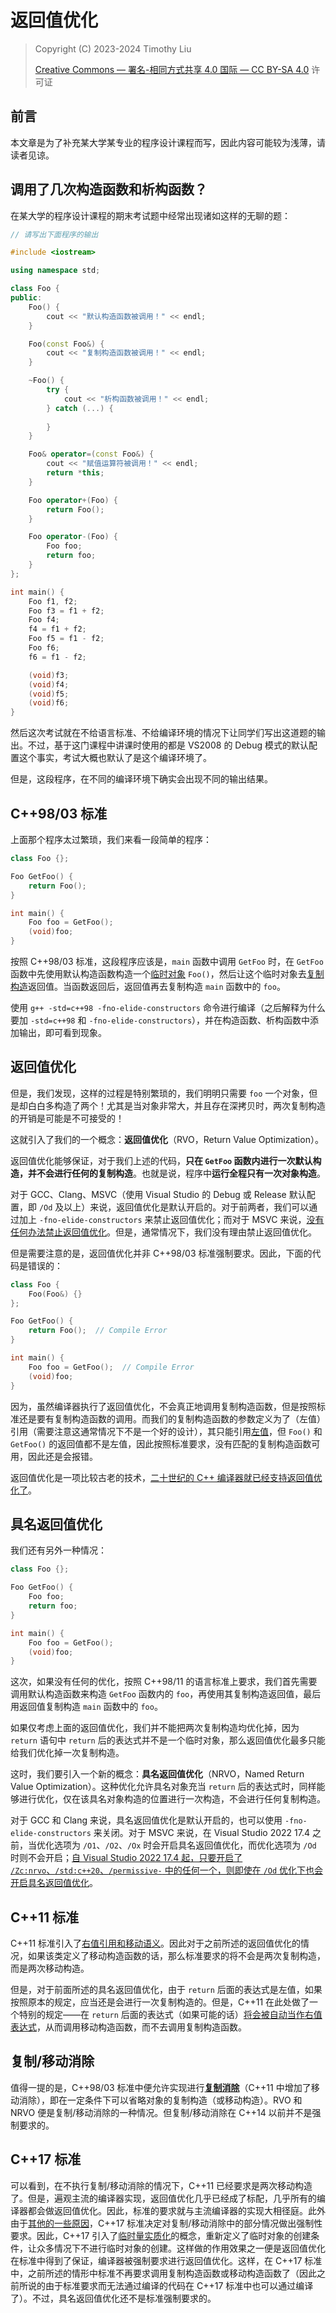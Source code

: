 # 返回值优化

> Copyright (C) 2023-2024 Timothy Liu
>
> [Creative Commons — 署名-相同方式共享 4.0 国际 — CC BY-SA 4.0](https://creativecommons.org/licenses/by-sa/4.0/deed.zh-Hans) 许可证

## 前言

本文章是为了补充某大学某专业的程序设计课程而写，因此内容可能较为浅薄，请读者见谅。

## 调用了几次构造函数和析构函数？

在某大学的程序设计课程的期末考试题中经常出现诸如这样的无聊的题：

```c++
// 请写出下面程序的输出

#include <iostream>

using namespace std;

class Foo {
public:
    Foo() {
        cout << "默认构造函数被调用！" << endl;
    }

    Foo(const Foo&) {
        cout << "复制构造函数被调用！" << endl;
    }

    ~Foo() {
        try {
            cout << "析构函数被调用！" << endl;
        } catch (...) {
            
        }
    }

    Foo& operator=(const Foo&) {
        cout << "赋值运算符被调用！" << endl;
        return *this;
    }

    Foo operator+(Foo) {
        return Foo();
    }

    Foo operator-(Foo) {
        Foo foo;
        return foo;
    }
};

int main() {
    Foo f1, f2;
    Foo f3 = f1 + f2;
    Foo f4;
    f4 = f1 + f2;
    Foo f5 = f1 - f2;
    Foo f6;
    f6 = f1 - f2;

    (void)f3;
    (void)f4;
    (void)f5;
    (void)f6;
}
```

然后这次考试就在不给语言标准、不给编译环境的情况下让同学们写出这道题的输出。不过，基于这门课程中讲课时使用的都是 VS2008 的 Debug 模式的默认配置这个事实，考试大概也默认了是这个编译环境了。

但是，这段程序，在不同的编译环境下确实会出现不同的输出结果。

## C++98/03 标准

上面那个程序太过繁琐，我们来看一段简单的程序：  

```cpp
class Foo {};

Foo GetFoo() {
    return Foo();
}

int main() {
    Foo foo = GetFoo();
    (void)foo;
}
```

按照 C++98/03 标准，这段程序应该是，`main` 函数中调用 `GetFoo` 时，在 `GetFoo` 函数中先使用默认构造函数构造一个[临时对象](https://zh.cppreference.com/w/cpp/language/lifetime#.E4.B8.B4.E6.97.B6.E5.AF.B9.E8.B1.A1.E7.9A.84.E7.94.9F.E5.AD.98.E6.9C.9F) `Foo()`，然后让这个临时对象去[复制构造](https://zh.cppreference.com/w/cpp/language/return#.E8.A7.A3.E9.87.8A)返回值。当函数返回后，返回值再去复制构造 `main` 函数中的 `foo`。

使用 `g++ -std=c++98 -fno-elide-constructors` 命令进行编译（之后解释为什么要加 `-std=c++98` 和 `-fno-elide-constructors`），并在构造函数、析构函数中添加输出，即可看到现象。

## 返回值优化

但是，我们发现，这样的过程是特别繁琐的，我们明明只需要 `foo` 一个对象，但是却白白多构造了两个！尤其是当对象非常大，并且存在深拷贝时，两次复制构造的开销是可能是不可接受的！

这就引入了我们的一个概念：**返回值优化**（RVO，Return Value Optimization）。

返回值优化能够保证，对于我们上述的代码，**只在 `GetFoo` 函数内进行一次默认构造，并不会进行任何的复制构造**。也就是说，程序中**运行全程只有一次对象构造**。

对于 GCC、Clang、MSVC（使用 Visual Studio 的 Debug 或 Release 默认配置，即 `/Od` 及以上）来说，返回值优化是默认开启的。对于前两者，我们可以通过加上 `-fno-elide-constructors` 来禁止返回值优化；而对于 MSVC 来说，[没有任何办法禁止返回值优化](https://social.microsoft.com/Forums/Windows/zh-CN/a5f9ccf7-c734-4e9a-8174-ee722ff7a1dd/how-to-disable-return-value-optimization-in-vs)。但是，通常情况下，我们没有理由禁止返回值优化。

但是需要注意的是，返回值优化并非 C++98/03 标准强制要求。因此，下面的代码是错误的：

```cpp
class Foo {
    Foo(Foo&) {}
};

Foo GetFoo() {
    return Foo();  // Compile Error
}

int main() {
    Foo foo = GetFoo();  // Compile Error
    (void)foo;
}
```

因为，虽然编译器执行了返回值优化，不会真正地调用复制构造函数，但是按照标准还是要有复制构造函数的调用。而我们的复制构造函数的参数定义为了（左值）引用（需要注意这通常情况下不是一个好的设计），其只能引用[左值](./lvalue-and-rvalue.md)，但 `Foo()` 和 `GetFoo()` 的返回值都不是左值，因此按照标准要求，没有匹配的复制构造函数可用，因此还是会报错。

返回值优化是一项比较古老的技术，[二十世纪的 C++ 编译器就已经支持返回值优化了](https://www.youtube.com/watch?v=3Ud9HryMUqA)。

## 具名返回值优化

我们还有另外一种情况：

```cpp
class Foo {};

Foo GetFoo() {
    Foo foo;
    return foo;
}

int main() {
    Foo foo = GetFoo();
    (void)foo;
}
```

这次，如果没有任何的优化，按照 C++98/11 的语言标准上要求，我们首先需要调用默认构造函数来构造 `GetFoo` 函数内的 `foo`，再使用其复制构造返回值，最后用返回值复制构造 `main` 函数中的 `foo`。

如果仅考虑上面的返回值优化，我们并不能把两次复制构造均优化掉，因为 `return` 语句中 `return` 后的表达式并不是一个临时对象，那么返回值优化最多只能给我们优化掉一次复制构造。

这时，我们要引入一个新的概念：**具名返回值优化**（NRVO，Named Return Value Optimization）。这种优化允许具名对象充当 `return` 后的表达式时，同样能够进行优化，仅在该具名对象构造的位置进行一次构造，不会进行任何复制构造。

对于 GCC 和 Clang 来说，具名返回值优化是默认开启的，也可以使用 `-fno-elide-constructors` 来关闭。对于 MSVC 来说，在 Visual Studio 2022 17.4 之前，当优化选项为 `/O1`、`/O2`、`/Ox` 时会开启具名返回值优化，而优化选项为 `/Od` 时则不会开启；[自 Visual Studio 2022 17.4 起，只要开启了 `/Zc:nrvo`、`/std:c++20`、`/permissive-` 中的任何一个，则即使在 `/Od` 优化下也会开启具名返回值优化](https://learn.microsoft.com/zh-cn/visualstudio/releases/2022/release-notes-v17.4#summary-of-whats-new-in-this-release-of-visual-studio-2022-version-174)。

## C++11 标准

C++11 标准引入了[右值引用和移动语义](./rvalue-reference-and-move-semantics.md)。因此对于之前所述的返回值优化的情况，如果该类定义了移动构造函数的话，那么标准要求的将不会是两次复制构造，而是两次移动构造。

但是，对于前面所述的具名返回值优化，由于 `return` 后面的表达式是左值，如果按照原本的规定，应当还是会进行一次复制构造的。但是，C++11 在此处做了一个特别的规定——在 `return` 后面的表达式（如果可能的话）[将会被自动当作右值表达式](https://zh.cppreference.com/w/cpp/language/return#.E8.87.AA.E5.8A.A8.E4.BB.8E.E5.B1.80.E9.83.A8.E5.8F.98.E9.87.8F.E5.92.8C.E5.BD.A2.E5.8F.82.E7.A7.BB.E5.8A.A8)，从而调用移动构造函数，而不去调用复制构造函数。

## 复制/移动消除

值得一提的是，C++98/03 标准中便允许实现进行[**复制消除**](https://zh.cppreference.com/w/cpp/language/copy_elision)（C++11 中增加了移动消除），即在一定条件下可以省略对象的复制构造（或移动构造）。RVO 和 NRVO 便是复制/移动消除的一种情况。但复制/移动消除在 C++14 以前并不是强制要求的。

## C++17 标准

可以看到，在不执行复制/移动消除的情况下，C++11 已经要求是两次移动构造了。但是，遍观主流的编译器实现，返回值优化几乎已经成了标配，几乎所有的编译器都会做返回值优化。因此，标准的要求就与主流编译器的实现大相径庭。此外由于[其他的一些原因](https://www.open-std.org/jtc1/sc22/wg21/docs/papers/2015/p0135r0.html)，C++17 标准决定对复制/移动消除中的部分情况做出强制性要求。因此，C++17 引入了[临时量实质化](https://zh.cppreference.com/w/cpp/language/implicit_conversion#.E4.B8.B4.E6.97.B6.E9.87.8F.E5.AE.9E.E8.B4.A8.E5.8C.96)的概念，重新定义了临时对象的创建条件，让众多情况下不进行临时对象的创建。这样做的作用效果之一便是返回值优化在标准中得到了保证，编译器被强制要求进行返回值优化。这样，在 C++17 标准中，之前所述的情形中标准不再要求调用复制构造函数或移动构造函数了（因此之前所说的由于标准要求而无法通过编译的代码在 C++17 标准中也可以通过编译了）。不过，具名返回值优化还不是标准强制要求的。


